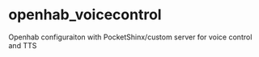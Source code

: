 openhab_voicecontrol
====================

Openhab configuraiton with PocketShinx/custom server for voice control and TTS
